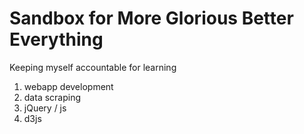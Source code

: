 Sandbox for More Glorious Better Everything
============

Keeping myself accountable for learning
1. webapp development
2. data scraping
3. jQuery / js
4. d3js

